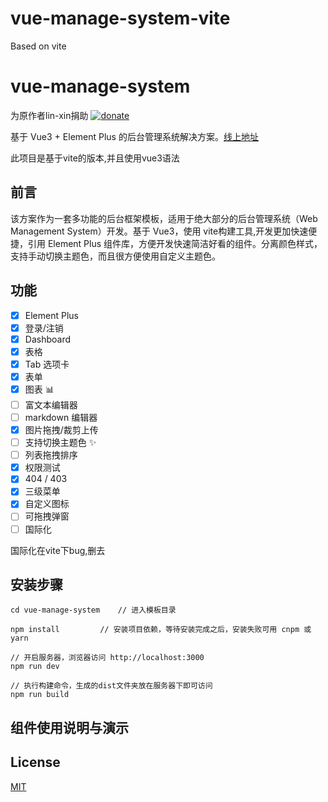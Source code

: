 <!--
 * @Descripttion: 
 * @version: 
 * @Author: RoyalKnight
 * @Date: 2021-04-02 21:10:26
 * @LastEditors: RoyalKnight
 * @LastEditTime: 2021-04-02 21:21:12
-->
# vue-manage-system-vite

Based on vite

# vue-manage-system

<!-- <a href="https://github.com/vuejs/vue">
    <img src="https://img.shields.io/badge/vue-2.6.10-brightgreen.svg" alt="vue">
  </a>
  <a href="https://github.com/ElemeFE/element">
    <img src="https://img.shields.io/badge/element--ui-2.8.2-brightgreen.svg" alt="element-ui">
  </a>
  <a href="https://github.com/lin-xin/vue-manage-system/blob/master/LICENSE">
    <img src="https://img.shields.io/github/license/mashape/apistatus.svg" alt="license">
  </a>
  <a href="https://github.com/lin-xin/vue-manage-system/releases">
    <img src="https://img.shields.io/github/release/lin-xin/vue-manage-system.svg" alt="GitHub release">
  </a>
  -->
  为原作者lin-xin捐助
  <a href="https://lin-xin.gitee.io/example/work/#/donate">
    <img src="https://img.shields.io/badge/%24-donate-ff69b4.svg" alt="donate">
  </a> 


基于 Vue3 + Element Plus 的后台管理系统解决方案。[线上地址](https://lin-xin.gitee.io/example/work/)

此项目是基于vite的版本,并且使用vue3语法


<!-- ## 项目截图

### 登录

![Image text](https://github.com/lin-xin/manage-system/raw/master/screenshots/wms3.png)

### 首页

![Image text](https://github.com/lin-xin/manage-system/raw/master/screenshots/wms1.png) -->


## 前言

该方案作为一套多功能的后台框架模板，适用于绝大部分的后台管理系统（Web Management System）开发。基于 Vue3，使用 vite构建工具,开发更加快速便捷，引用 Element Plus 组件库，方便开发快速简洁好看的组件。分离颜色样式，支持手动切换主题色，而且很方便使用自定义主题色。

## 功能

- [x] Element Plus
- [x] 登录/注销
- [x] Dashboard
- [x] 表格
- [x] Tab 选项卡
- [x] 表单
- [x] 图表 :bar_chart:
- [ ] 富文本编辑器
- [ ] markdown 编辑器
- [x] 图片拖拽/裁剪上传
- [ ] 支持切换主题色 :sparkles:
- [ ] 列表拖拽排序
- [x] 权限测试
- [x] 404 / 403
- [x] 三级菜单
- [x] 自定义图标
- [ ] 可拖拽弹窗
- [ ] 国际化

国际化在vite下bug,删去


## 安装步骤

```
cd vue-manage-system    // 进入模板目录

npm install         // 安装项目依赖，等待安装完成之后，安装失败可用 cnpm 或 yarn

// 开启服务器，浏览器访问 http://localhost:3000
npm run dev

// 执行构建命令，生成的dist文件夹放在服务器下即可访问
npm run build
```

## 组件使用说明与演示

## License

[MIT](https://github.com/lin-xin/vue-manage-system/blob/master/LICENSE)
